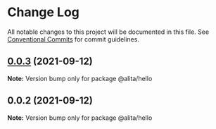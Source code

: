 # Change Log

All notable changes to this project will be documented in this file.
See [Conventional Commits](https://conventionalcommits.org) for commit guidelines.

## [0.0.3](https://github.com/alitajs/components/compare/@alita/hello@0.0.2...@alita/hello@0.0.3) (2021-09-12)

**Note:** Version bump only for package @alita/hello





## 0.0.2 (2021-09-12)

**Note:** Version bump only for package @alita/hello
